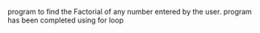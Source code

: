 program to find the Factorial of any number entered by the user.
program has been completed using for loop
